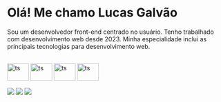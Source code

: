 

<h1 style=" font-family=helvetica; font-size=20pt " >Olá! Me chamo Lucas Galvão</h1>

Sou um desenvolvedor front-end centrado no usuário.
Tenho trabalhado com desenvolvimento web desde 2023. Minha especialidade inclui as principais tecnologias para desenvolvimento
web. 




<div style="display= "flex"; align-itens="center"; background-color="white" ;"><br>
<img align="center" alt="ts" height="40" width="50" src="https://cdn.jsdelivr.net/gh/devicons/devicon@latest/icons/typescript/typescript-original.svg">
<img align="center" alt="ts" height="40" width="50" fill="white"  src="https://cdn.jsdelivr.net/gh/devicons/devicon@latest/icons/nextjs/nextjs-original-wordmark.svg" >
<img align="center" alt="ts" height="40" width="50" src="https://cdn.jsdelivr.net/gh/devicons/devicon@latest/icons/react/react-original.svg">
<img align="center" alt="ts" height="40" width="50" src="https://cdn.jsdelivr.net/gh/devicons/devicon@latest/icons/tailwindcss/tailwindcss-original.svg"><br>
<br>



 
</div>

<div>
  <a href="https://instagram.com/lucas_vgb" target="_blank"><img src="https://img.shields.io/badge/-Instagram-%23E4405F?style=for-the-badge&logo=instagram&logoColor=white" target="_blank"></a>
  <a href = "lucas.galvao0707@gmail.com"><img src="https://img.shields.io/badge/-Gmail-%23333?style=for-the-badge&logo=gmail&logoColor=white" target="_blank"></a>
 <a href="https://www.linkedin.com/in/lucas-galvão-b59074297/" target="_blank"><img src="https://img.shields.io/badge/-LinkedIn-%230077B5?style=for-the-badge&logo=linkedin&logoColor=white" target="_blank"></a> 
   

</div>

